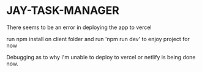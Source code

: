 # JAY-TASK-MANAGER
There seems to be an error in deploying the app to vercel

run npm install on client folder and run 'npm run dev' to enjoy project for now

Debugging as to why I'm unable to deploy to vercel or netlify is being done now.
